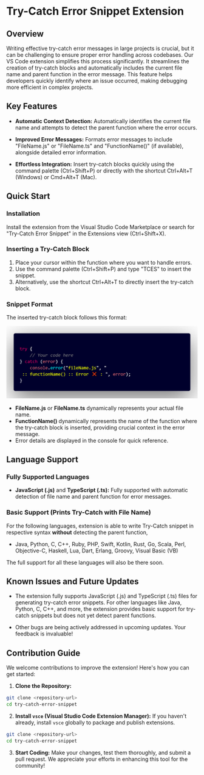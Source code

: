 # Try-Catch Error Snippet Extension

## Overview

Writing effective try-catch error messages in large projects is crucial, but it can be challenging to ensure proper error handling across codebases. Our VS Code extension simplifies this process significantly. It streamlines the creation of try-catch blocks and automatically includes the current file name and parent function in the error message. This feature helps developers quickly identify where an issue occurred, making debugging more efficient in complex projects.

## Key Features

- **Automatic Context Detection:** Automatically identifies the current file name and attempts to detect the parent function where the error occurs.
  
- **Improved Error Messages:** Formats error messages to include "FileName.js" or "FileName.ts" and "FunctionName()" (if available), alongside detailed error information.

- **Effortless Integration:** Insert try-catch blocks quickly using the command palette (Ctrl+Shift+P) or directly with the shortcut Ctrl+Alt+T (Windows) or Cmd+Alt+T (Mac).

## Quick Start

### Installation

Install the extension from the Visual Studio Code Marketplace or search for "Try-Catch Error Snippet" in the Extensions view (Ctrl+Shift+X).

### Inserting a Try-Catch Block

1. Place your cursor within the function where you want to handle errors.
2. Use the command palette (Ctrl+Shift+P) and type "TCES" to insert the snippet.
3. Alternatively, use the shortcut Ctrl+Alt+T to directly insert the try-catch block.

### Snippet Format

The inserted try-catch block follows this format:

![Snippet format](media/mediaFiles/ReadmeMedia/snippetFormat.png)

- **FileName.js** or **FileName.ts** dynamically represents your actual file name.
- **FunctionName()** dynamically represents the name of the function where the try-catch block is inserted, providing crucial context in the error message.
- Error details are displayed in the console for quick reference.


## Language Support

### Fully Supported Languages

- **JavaScript (.js)** and **TypeScript (.ts):** Fully supported with automatic detection of file name and parent function for error messages.

### Basic Support (Prints Try-Catch with File Name)

For the following languages, extension is able to write Try-Catch snippet in respective syntax **without** detecting the parent function,

- Java, Python, C, C++, Ruby, PHP, Swift, Kotlin, Rust, Go, Scala, Perl, Objective-C, Haskell, Lua, Dart, Erlang, Groovy, Visual Basic (VB)

The full support for all these languages will also be there soon.


## Known Issues and Future Updates

- The extension fully supports JavaScript (.js) and TypeScript (.ts) files for generating try-catch error snippets. For other languages like Java, Python, C, C++, and more, the extension provides basic support for try-catch snippets but does not yet detect parent functions.

- Other bugs are being actively addressed in upcoming updates. Your feedback is invaluable!

## Contribution Guide

We welcome contributions to improve the extension! Here's how you can get started:

1. **Clone the Repository:**

```sh
git clone <repository-url>
cd try-catch-error-snippet

```


2. **Install `vsce` (Visual Studio Code Extension Manager):**
If you haven't already, install `vsce` globally to package and publish extensions.

```sh
git clone <repository-url>
cd try-catch-error-snippet

```


3. **Start Coding:**
Make your changes, test them thoroughly, and submit a pull request. We appreciate your efforts in enhancing this tool for the community!
